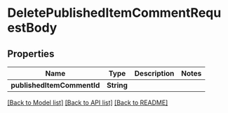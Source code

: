 # DeletePublishedItemCommentRequestBody

## Properties
Name | Type | Description | Notes
------------ | ------------- | ------------- | -------------
**publishedItemCommentId** | **String** |  | 

[[Back to Model list]](../README.md#documentation-for-models) [[Back to API list]](../README.md#documentation-for-api-endpoints) [[Back to README]](../README.md)


